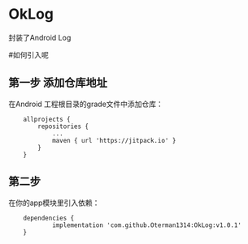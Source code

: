 # OkLog
封装了Android Log

#如何引入呢

## 第一步  添加仓库地址
在Android 工程根目录的grade文件中添加仓库： 
```
	allprojects {
		repositories {
			...
			maven { url 'https://jitpack.io' }
		}
	}
```

## 第二步  
在你的app模块里引入依赖：

```
	dependencies {
	        implementation 'com.github.Oterman1314:OkLog:v1.0.1'
	}
```

